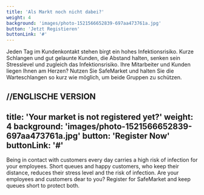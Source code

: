 ```yaml
---
title: 'Als Markt noch nicht dabei?'
weight: 4
background: 'images/photo-1521566652839-697aa473761a.jpg'
button: 'Jetzt Registieren'
buttonLink: '#'
---
```


Jeden Tag im Kundenkontakt stehen birgt ein hohes Infektionsrisiko. Kurze Schlangen und gut gelaunte Kunden, die Abstand halten, senken sein Stresslevel und zugleich das Infektionsrisiko. Ihre Mitarbeiter und Kunden liegen Ihnen am Herzen? Nutzen Sie SafeMarket und halten Sie die Warteschlangen so kurz wie möglich, um beide Gruppen zu schützen.

//ENGLISCHE VERSION
---
title: 'Your market is not registered yet?'
weight: 4
background: 'images/photo-1521566652839-697aa473761a.jpg'
button: 'Register Now'
buttonLink: '#'
---

Being in contact with customers every day carries a high risk of infection for your employees. Short queues and happy customers, who keep their distance, reduces their stress level and the risk of infection.  Are your employees and customers dear to you? Register for SafeMarket and keep queues short to protect both.

